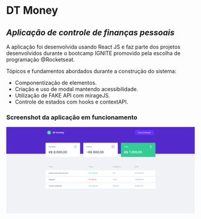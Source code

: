 # DT Money

## _Aplicação de controle de finanças pessoais_

A aplicação foi desenvolvida usando React JS e faz parte dos projetos desenvolvidos durante o bootcamp IGNITE promovido pela escolha de programação @Rocketseat.

Tópicos e fundamentos abordados durante a construção do sistema:

- Componentização de elementos.
- Criação e uso de modal mantendo acessibilidade.
- Utilização de FAKE API com mirageJS.
- Controle de estados com hooks e contextAPI.

### Screenshot da aplicação em funcionamento

![dtmoney](/printscreen.png?raw=true "DT Money application")



